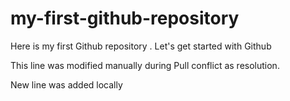 # my-first-github-repository
Here is my first Github repository . Let's get started with Github

This line was modified manually during Pull conflict as resolution.

New line was added locally